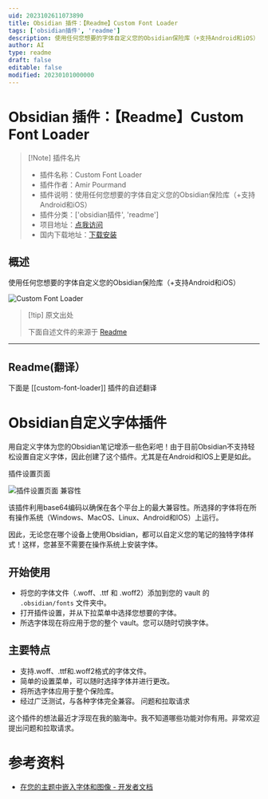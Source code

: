 ```yaml
---
uid: 2023102611073890
title: Obsidian 插件：【Readme】Custom Font Loader
tags: ['obsidian插件', 'readme']
description: 使用任何您想要的字体自定义您的Obsidian保险库（+支持Android和iOS）
author: AI
type: readme
draft: false
editable: false
modified: 20230101000000
---
```


# Obsidian 插件：【Readme】Custom Font Loader

> [!Note] 插件名片
> - 插件名称：Custom Font Loader
> - 插件作者：Amir Pourmand
> - 插件说明：使用任何您想要的字体自定义您的Obsidian保险库（+支持Android和iOS）
> - 插件分类：['obsidian插件', 'readme']
> - 项目地址：[点我访问](https://github.com/pourmand1376/obsidian-custom-font)
> - 国内下载地址：[下载安装](https://pkmer.cn/products/plugin/pluginMarket/?custom-font-loader)

## 概述

使用任何您想要的字体自定义您的Obsidian保险库（+支持Android和iOS）

![Custom Font Loader](https://cdn.pkmer.cn/covers/custom-font-loader.gif!pkmer)

> [!tip] 原文出处
> 
>下面自述文件的来源于 [Readme](https://ghproxy.net/https://raw.githubusercontent.com/pourmand1376/obsidian-custom-font/master/README.md)
> 

---

## Readme(翻译）

下面是 [[custom-font-loader]] 插件的自述翻译


# Obsidian自定义字体插件

用自定义字体为您的Obsidian笔记增添一些色彩吧！由于目前Obsidian不支持轻松设置自定义字体，因此创建了这个插件。尤其是在Android和IOS上更是如此。

插件设置页面

![插件设置页面](https://github.com/pourmand1376/obsidian-custom-font/releases/download/1.1.6/plugin-preview.gif)
兼容性

该插件利用base64编码以确保在各个平台上的最大兼容性。所选择的字体将在所有操作系统（Windows、MacOS、Linux、Android和IOS）上运行。

因此，无论您在哪个设备上使用Obsidian，都可以自定义您的笔记的独特字体样式！这样，您甚至不需要在操作系统上安装字体。
## 开始使用

- 将您的字体文件（.woff、.ttf 和 .woff2）添加到您的 vault 的 `.obsidian/fonts` 文件夹中。
- 打开插件设置，并从下拉菜单中选择您想要的字体。
- 所选字体现在将应用于您的整个 vault。您可以随时切换字体。
## 主要特点

- 支持.woff、.ttf和.woff2格式的字体文件。
- 简单的设置菜单，可以随时选择字体并进行更改。
- 将所选字体应用于整个保险库。
- 经过广泛测试，与各种字体完全兼容。
问题和拉取请求

这个插件的想法最近才浮现在我的脑海中。我不知道哪些功能对你有用。非常欢迎提出问题和拉取请求。
# 参考资料

- [在您的主题中嵌入字体和图像 - 开发者文档](https://docs.obsidian.md/Themes/App+themes/Embed+fonts+and+images+in+your+theme)



